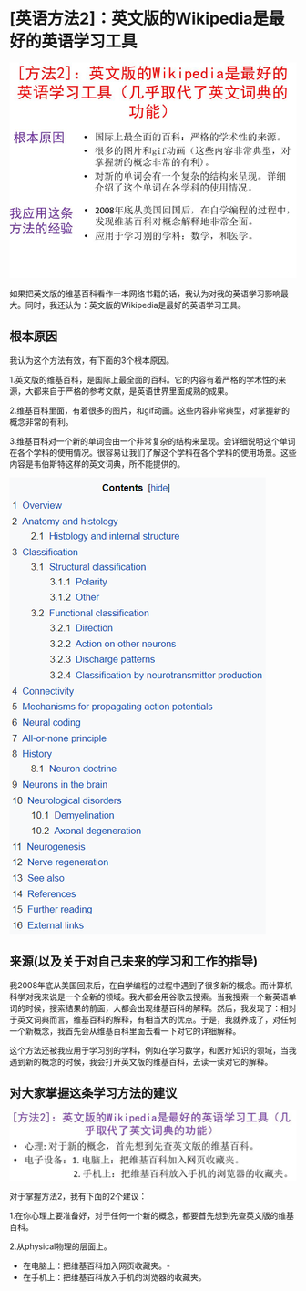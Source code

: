 # [英语方法2]：英文版的Wikipedia是最好的英语学习工具

![](/images/章2-“不背单词”的真需求英语学习法/学习方法2：英文版的Wikipedia是最好的英语学习工具/幻灯片2.JPG)

如果把英文版的维基百科看作一本网络书籍的话，我认为对我的英语学习影响最大。同时，我还认为：英文版的Wikipedia是最好的英语学习工具。

## 根本原因

我认为这个方法有效，有下面的3个根本原因。

1.英文版的维基百科，是国际上最全面的百科。它的内容有着严格的学术性的来源，大都来自于严格的参考文献，是英语世界里面成熟的成果。

2.维基百科里面，有着很多的图片，和gif动画。这些内容非常典型，对掌握新的概念非常的有利。

3.维基百科对一个新的单词会由一个非常复杂的结构来呈现。会详细说明这个单词在各个学科的使用情况。很容易让我们了解这个学科在各个学科的使用场景。这些内容是韦伯斯特这样的英文词典，所不能提供的。

![](/images/章2-“不背单词”的真需求英语学习法/学习方法2：英文版的Wikipedia是最好的英语学习工具/幻灯片2-1维基百科的词条介绍结构.png)

## 来源(以及关于对自己未来的学习和工作的指导)

我2008年底从美国回来后，在自学编程的过程中遇到了很多新的概念。而计算机科学对我来说是一个全新的领域。我大都会用谷歌去搜索。当我搜索一个新英语单词的时候，搜索结果的前面，大都会出现维基百科的解释。然后，我发现了：相对于英文词典而言，维基百科的解释，有相当大的优点。于是，我就养成了，对任何一个新概念，我首先会从维基百科里面去看一下对它的详细解释。

这个方法还被我应用于学习别的学科，例如在学习数学，和医疗知识的领域，当我遇到新的概念的时候，我会打开英文版的维基百科，去读一读对它的解释。

## 对大家掌握这条学习方法的建议

![](/images/章2-“不背单词”的真需求英语学习法/学习方法2：英文版的Wikipedia是最好的英语学习工具/幻灯片3-建议.JPG)

对于掌握方法2，我有下面的2个建议：

1.在你心理上要准备好，对于任何一个新的概念，都要首先想到先查英文版的维基百科。

2.从physical物理的层面上。

- 在电脑上：把维基百科加入网页收藏夹。-
- 在手机上：把维基百科放入手机的浏览器的收藏夹。